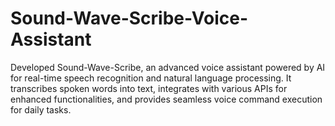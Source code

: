 # Sound-Wave-Scribe-Voice-Assistant
Developed Sound-Wave-Scribe, an advanced voice assistant powered by AI for real-time speech recognition and natural language processing. It transcribes spoken words into text, integrates with various APIs for enhanced functionalities, and provides seamless voice command execution for daily tasks.
